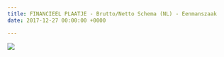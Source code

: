 ```yaml
---
title: FINANCIEEL PLAATJE - Brutto/Netto Schema (NL) - Eenmanszaak
date: 2017-12-27 00:00:00 +0000

---
```

![](https://web-we-osscontent.azurewebsites.net/uploads/2018/09/03/Infograph%20Drive%20Eenmanszaak%20NL.jpg)